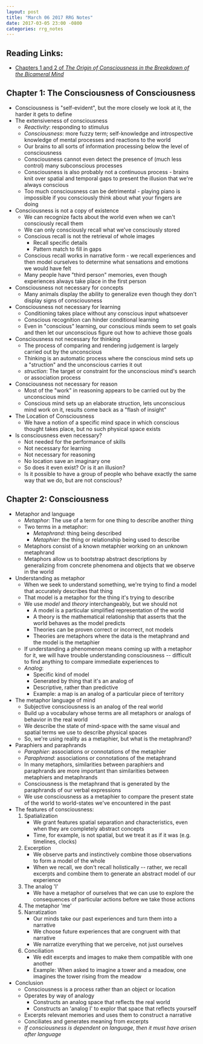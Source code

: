 ```yaml
---
layout: post
title: "March 06 2017 RRG Notes"
date: 2017-03-05 23:00 -0800
categories: rrg_notes
---
```


## Reading Links:
- [Chapters 1 and 2 of _The Origin of Consciousness in the Breakdown of the Bicameral Mind_](https://drive.google.com/file/d/0BzKwiT2PDjo9QnZYQ0t6TTlfMEE/view)

## Chapter 1: The Consciousness of Consciousness
- Consciousness is "self-evident", but the more closely we look at it, the harder it gets to define
- The extensiveness of consciousness
	- _Reactivity_: responding to stimulus
	- _Consciousness_: more fuzzy term; self-knowledge and introspective knowledge of mental processes and reactions to the world
	- Our brains to all sorts of information processing below the level of consciousness
	- Consciousness cannot even detect the presence of (much less control) many subconscious processes
	- Consciousness is also probably not a continuous process - brains knit over spatial and temporal gaps to present the illusion that we're always conscious
	- Too much consciousness can be detrimental - playing piano is impossible if you consciously think about what your fingers are doing
- Consciousness is not a copy of existence
	- We can recognize facts about the world even when we can't consciously recall them
	- We can only consciously recall what we've consciously stored
	- Conscious recall is not the retrieval of whole images
		- Recall specific details
		- Pattern match to fill in gaps
	- Conscious recall works in narrative form - we recall experiences and then model ourselves to determine what sensations and emotions we would have felt
	- Many people have "third person" memories, even though experiences always take place in the first person
- Consciousness not necessary for concepts
	- Many animals display the ability to generalize even though they don't display signs of consciousness
- Consciousness not necessary for learning
	- Conditioning takes place without any conscious input whatsoever
	- Conscious recognition can hinder conditional learning
	- Even in "conscious" learning, our conscious minds seem to set goals and then let our unconscious figure out how to achieve those goals
- Consciousness not necessary for thinking
	- The process of comparing and rendering judgement is largely carried out by the unconscious
	- Thinking is an automatic process where the conscious mind sets up a "struction" and the unconscious carries it out
	- _struction_: The target or constraint for the unconscious mind's search or association process
- Consciousness not necessary for reason
	- Most of the "work" in reasoning appears to be carried out by the unconscious mind
	- Conscious mind sets up an elaborate struction, lets unconscious mind work on it, results come back as a "flash of insight"
- The Location of Consciousness
	- We have a notion of a specific mind space in which conscious thought takes place, but no such physical space exists
- Is consciousness even necessary?
	- Not needed for the performance of skills
	- Not necessary for learning
	- Not necessary for reasoning
	- No location save an imaginary one
	- So does it even exist? Or is it an illusion?
	- Is it possible to have a group of people who behave exactly the same way that we do, but are not conscious?

## Chapter 2: Consciousness
- Metaphor and language
	- _Metaphor_: The use of a term for one thing to describe another thing
	- Two terms in a metaphor:
		- _Metaphrand_: thing being described
		- _Metaphier_: the thing or relationship being used to describe
	- Metaphors consist of a known metaphier working on an unknown metaphrand
	- Metaphors allow us to bootstrap abstract descriptions by generalizing from concrete phenomena and objects that we observe in the world
- Understanding as metaphor
	- When we seek to understand something, we're trying to find a model that accurately describes that thing
	- That model is a metaphor for the thing it's trying to describe
	- We use _model_ and _theory_ interchangeably, but we should not
		- A model is a particular simplified representation of the world
		- A theory is the mathematical relationship that asserts that the world behaves as the model predicts
		- Theories can be proven correct or incorrect, not models
		- Theories are metaphors where the data is the metaphrand and the model is the metaphier
	- If understanding a phenomenon means coming up with a metaphor for it, we will have trouble understanding consciousness -- difficult to find anything to compare immediate experiences to
	- _Analog_: 
		- Specific kind of model
		- Generated by thing that it's an analog of
		- Descriptive, rather than predictive
		- Example: a map is an analog of a particular piece of territory
- The metaphor language of mind
	- Subjective consciousness is an analog of the real world
	- Build up a vocabulary whose terms are all metaphors or analogs of behavior in the real world
	- We describe the state of mind-space with the same visual and spatial terms we use to describe physical spaces
	- So, we're using reality as a metaphier, but what is the metaphrand?
- Paraphiers and paraphrands
	- _Paraphier_: associations or connotations of the metaphier
	- _Paraphrand_: associations or connotations of the metaphrand
	- In many metaphors, similarities between paraphiers and paraphrands are more important than similarities between metaphiers and metaphrands
	- Consciousness is the metaphrand that is generated by the paraphrands of our verbal expressions
	- We use consciousness as a metaphier to compare the present state of the world to world-states we've encountered in the past
- The features of consciousness:
	1. Spatialization
		- We grant features spatial separation and characteristics, even when they are completely abstract concepts
		- Time, for example, is not spatial, but we treat it as if it was (e.g. timelines, clocks)
	2. Excerption
		- We observe parts and instinctively combine those observations to form a model of the whole
		- When we recall, we don't recall holistically -- rather, we recall excerpts and combine them to generate an abstract model of our experience
	3. The analog 'I'
		- We have a metaphor of ourselves that we can use to explore the consequences of particular actions before we take those actions
	4. The metaphor 'me'
	5. Narratization
		- Our minds take our past experiences and turn them into a narrative
		- We choose future experiences that are congruent with that narrative
		- We narratize everything that we perceive, not just ourselves
	6. Conciliation
		- We edit excerpts and images to make them compatible with one another
		- Example: When asked to imagine a tower and a meadow, one imagines the tower rising from the meadow
- Conclusion
	- Consciousness is a process rather than an object or location
	- Operates by way of analogy
		- Constructs an analog space that reflects the real world
		- Constructs an 'analog I' to explor that space that reflects yourself
	- Excerpts relevant memories and uses them to construct a narrative
	- Conciliates and generates meaning from excerpts
	- *If consciousness is dependent on language, then it must have arisen after language*
